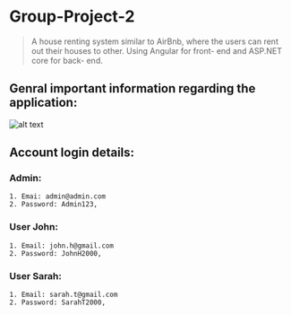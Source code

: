 # Group-Project-2

> A house renting system similar to AirBnb, where the users can rent out their houses to other. Using Angular for front- end and ASP.NET core for back- end. 

## Genral important information regarding the application:
![alt text](assets/Skjermbilde-1.jpg)
## Account login details:

### **Admin**:
```
1. Emai: admin@admin.com
2. Password: Admin123,
```


### **User John**: 
```
1. Email: john.h@gmail.com
2. Password: JohnH2000,
```

### **User Sarah**: 
```
1. Email: sarah.t@gmail.com
2. Password: SarahT2000,
```
